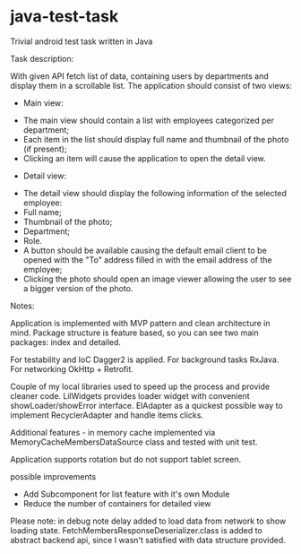 # java-test-task
Trivial android test task written in Java

Task description:
 
With given API fetch list of data, containing users by departments and display them in a scrollable list.
The application should consist of two views:
* Main view:
- The main view should contain a list with employees categorized per department;
- Each item in the list should display full name and thumbnail of the photo (if present);
- Clicking an item will cause the application to open the detail view.
 
* Detail view:
- The detail view should display the following information of the selected employee:
- Full name;
- Thumbnail of the photo;
- Department;
- Role. 
- A button should be available causing the default email client to be opened with the "To" address filled in with the email address of the employee;
- Clicking the photo should open an image viewer allowing the user to see a bigger version of the photo.
 
 
Notes:
 
Application is implemented with MVP pattern and clean architecture in mind. Package structure is feature based, so you can see two main packages: index and detailed.
 
For testability and IoC Dagger2 is applied. For background tasks RxJava. For networking OkHttp + Retrofit.
 
Couple of my local libraries used to speed up the process and provide cleaner code. LilWidgets provides loader widget with convenient showLoader/showError interface. ElAdapter as a quickest possible way to implement RecyclerAdapter and handle items clicks.
 
Additional features - in memory cache implemented via MemoryCacheMembersDataSource class and tested with unit test.
 
Application supports rotation but do not support tablet screen.
 
possible improvements
* Add Subcomponent for list feature with it's own Module
* Reduce the number of containers for detailed view
 
Please note: in debug note delay added to load data from network to show loading state. FetchMembersResponseDeserializer.class is added to abstract backend api, since I wasn't satisfied with data structure provided.
 
